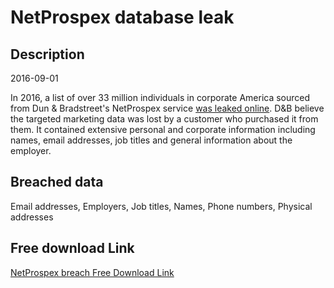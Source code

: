 # NetProspex database leak

## Description

2016-09-01

In 2016, a list of over 33 million individuals in corporate America sourced from Dun & Bradstreet's NetProspex service <a href="https://www.troyhunt.com/weve-lost-control-of-our-personal-data-including-33m-netprospex-records" target="_blank" rel="noopener">was leaked online</a>. D&B believe the targeted marketing data was lost by a customer who purchased it from them. It contained extensive personal and corporate information including names, email addresses, job titles and general information about the employer.

## Breached data

Email addresses, Employers, Job titles, Names, Phone numbers, Physical addresses

## Free download Link

[NetProspex breach Free Download Link](https://tinyurl.com/2b2k277t)